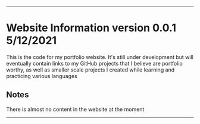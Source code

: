 ***

# Website Information version 0.0.1 5/12/2021
This is the code for my portfolio website. It's still under development but will eventually contain links to my GitHub projects that I believe are portfolio worthy, as well as smaller scale projects I created while learning and practicing various languages

## Notes
There is almost no content in the website at the moment

***
